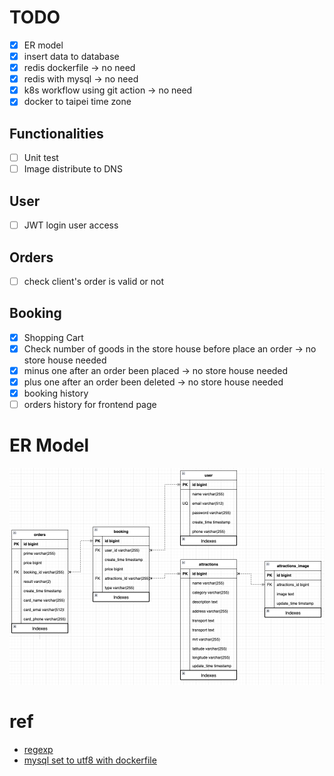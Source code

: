 # TODO

-   [x] ER model
-   [x] insert data to database
-   [x] redis dockerfile -> no need
-   [x] redis with mysql -> no need
-   [x] k8s workflow using git action -> no need
-   [x] docker to taipei time zone

## Functionalities

-   [ ] Unit test
-   [ ] Image distribute to DNS

## User

-   [ ] JWT login user access

## Orders

-   [ ] check client's order is valid or not

## Booking

-   [x] Shopping Cart
-   [x] Check number of goods in the store house before place an order -> no store house needed
-   [x] minus one after an order been placed -> no store house needed
-   [x] plus one after an order been deleted -> no store house needed
-   [x] booking history
-   [ ] orders history for frontend page

# ER Model

![picture 1](images/e5543779fffa284fd4ed14fb0ed222f9084cc17c50e5b7c7a6532463de7c95da.png)  

# ref

-   [regexp](http://gskinner.com/RegExr/?2tr2n)
-   [mysql set to utf8 with dockerfile](https://stackoverflow.com/questions/45729326/how-to-change-the-default-character-set-of-mysql-using-docker-compose)
